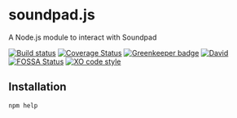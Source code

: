 # soundpad.js
A Node.js module to interact with Soundpad

[![Build status](https://img.shields.io/appveyor/ci/MCPE_PC/soundpad-js/master.svg?logo=appveyor&longCache=true)](https://ci.appveyor.com/project/MCPE_PC/soundpad-js)
[![Coverage Status](https://img.shields.io/coveralls/github/MCPE-PC/soundpad.js/master.svg)](https://coveralls.io/github/MCPE-PC/soundpad.js?branch=master)
[![Greenkeeper badge](https://img.shields.io/badge/Greenkeeper-enabled-brightgreen.svg)](https://greenkeeper.io/)
[![David](https://img.shields.io/david/MCPE-PC/soundpad.js.svg)](https://github.com/MCPE-PC/soundpad.js)
[![FOSSA Status](https://app.fossa.io/api/projects/git%2Bgithub.com%2FMCPE-PC%2Fsoundpad.js.svg?type=shield)](https://app.fossa.io/projects/git%2Bgithub.com%2FMCPE-PC%2Fsoundpad.js?ref=badge_shield)
[![XO code style](https://img.shields.io/badge/code_style-XO-5ed9c7.svg)](https://github.com/xojs/xo)
## Installation
`npm help`
